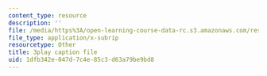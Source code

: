 ```yaml
---
content_type: resource
description: ''
file: /media/https%3A/open-learning-course-data-rc.s3.amazonaws.com/res-6-012-introduction-to-probability-spring-2018/1dfb342e047d7c4e85c3d63a79be9bd8_P5rZKt3SgNM.srt
file_type: application/x-subrip
resourcetype: Other
title: 3play caption file
uid: 1dfb342e-047d-7c4e-85c3-d63a79be9bd8
---
```

